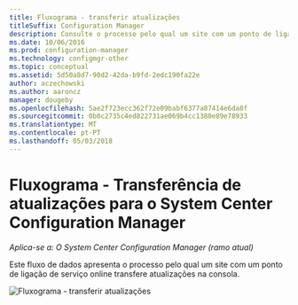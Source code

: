 ```yaml
---
title: Fluxograma - transferir atualizações
titleSuffix: Configuration Manager
description: Consulte o processo pelo qual um site com um ponto de ligação de serviço online transfere atualizações na consola.
ms.date: 10/06/2016
ms.prod: configuration-manager
ms.technology: configmgr-other
ms.topic: conceptual
ms.assetid: 5d50a8d7-90d2-42da-b9fd-2edc190fa22e
author: aczechowski
ms.author: aaroncz
manager: dougeby
ms.openlocfilehash: 5ae2f723ecc362f72e09babf6377a87414e6da8f
ms.sourcegitcommit: 0b0c2735c4ed822731ae069b4cc1380e89e78933
ms.translationtype: MT
ms.contentlocale: pt-PT
ms.lasthandoff: 05/03/2018
---
```

# <a name="flowchart---download-updates-for-system-center-configuration-manager"></a>Fluxograma - Transferência de atualizações para o System Center Configuration Manager

*Aplica-se a: O System Center Configuration Manager (ramo atual)*

Este fluxo de dados apresenta o processo pelo qual um site com um ponto de ligação de serviço online transfere atualizações na consola.  

 ![Fluxograma - transferir atualizações](media/Flowchart---Download-updates.png)  
